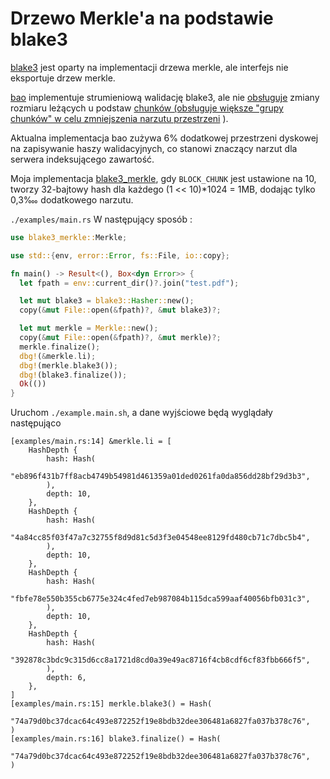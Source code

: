 # Drzewo Merkle'a na podstawie blake3

[blake3](https://github.com/BLAKE3-team/BLAKE3) jest oparty na implementacji drzewa merkle, ale interfejs nie eksportuje drzew merkle.

[bao](https://github.com/oconnor663/bao) implementuje strumieniową walidację blake3, ale nie [obsługuje](https://github.com/oconnor663/bao/issues/34) zmiany rozmiaru leżących u podstaw [chunków (obsługuje większe "grupy chunków" w celu zmniejszenia narzutu przestrzeni](https://github.com/oconnor663/bao/issues/34) ).

Aktualna implementacja bao zużywa 6% dodatkowej przestrzeni dyskowej na zapisywanie haszy walidacyjnych, co stanowi znaczący narzut dla serwera indeksującego zawartość.

Moja implementacja [blake3_merkle](https://github.com/rmw-lib/blake3_merkle), gdy `BLOCK_CHUNK` jest ustawione na 10, tworzy 32-bajtowy hash dla każdego (1 << 10)*1024 = 1MB, dodając tylko 0,3‱ dodatkowego narzutu.

`./examples/main.rs` W następujący sposób :

```rust
use blake3_merkle::Merkle;

use std::{env, error::Error, fs::File, io::copy};

fn main() -> Result<(), Box<dyn Error>> {
  let fpath = env::current_dir()?.join("test.pdf");

  let mut blake3 = blake3::Hasher::new();
  copy(&mut File::open(&fpath)?, &mut blake3)?;

  let mut merkle = Merkle::new();
  copy(&mut File::open(&fpath)?, &mut merkle)?;
  merkle.finalize();
  dbg!(&merkle.li);
  dbg!(merkle.blake3());
  dbg!(blake3.finalize());
  Ok(())
}
```

Uruchom `./example.main.sh`, a dane wyjściowe będą wyglądały następująco

```
[examples/main.rs:14] &merkle.li = [
    HashDepth {
        hash: Hash(
            "eb896f431b7ff8acb4749b54981d461359a01ded0261fa0da856dd28bf29d3b3",
        ),
        depth: 10,
    },
    HashDepth {
        hash: Hash(
            "4a84cc85f03f47a7c32755f8d9d81c5d3f3e04548ee8129fd480cb71c7dbc5b4",
        ),
        depth: 10,
    },
    HashDepth {
        hash: Hash(
            "fbfe78e550b355cb6775e324c4fed7eb987084b115dca599aaf40056bfb031c3",
        ),
        depth: 10,
    },
    HashDepth {
        hash: Hash(
            "392878c3bdc9c315d6cc8a1721d8cd0a39e49ac8716f4cb8cdf6cf83fbb666f5",
        ),
        depth: 6,
    },
]
[examples/main.rs:15] merkle.blake3() = Hash(
    "74a79d0bc37dcac64c493e872252f19e8bdb32dee306481a6827fa037b378c76",
)
[examples/main.rs:16] blake3.finalize() = Hash(
    "74a79d0bc37dcac64c493e872252f19e8bdb32dee306481a6827fa037b378c76",
)
```
